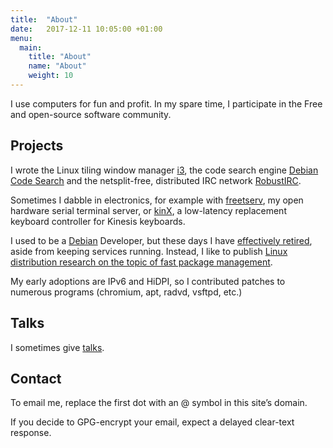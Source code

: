 ```yaml
---
title:  "About"
date:   2017-12-11 10:05:00 +01:00
menu:
  main:
    title: "About"
    name: "About"
    weight: 10
---
```


I use computers for fun and profit. In my spare time, I participate in the Free
and open-source software community.

## Projects

I wrote the Linux tiling window manager [i3](https://i3wm.org/), the code
search engine [Debian Code Search](https://codesearch.debian.net/) and the
netsplit-free, distributed IRC network [RobustIRC](https://robustirc.net/).

Sometimes I dabble in electronics, for example with
[freetserv](https://freetserv.github.io/), my open hardware serial terminal
server, or [kinX](/posts/2018-04-17-kinx/), a low-latency replacement keyboard
controller for Kinesis keyboards.

I used to be a [Debian](https://en.wikipedia.org/wiki/Debian) Developer, but
these days I have [effectively retired](/posts/2019-03-10-debian-winding-down/),
aside from keeping services running. Instead, I like to publish [Linux distribution research on the topic of fast package management](/posts/tags/distri/).

My early adoptions are IPv6 and HiDPI, so I contributed patches to numerous
programs (chromium, apt, radvd, vsftpd, etc.)

## Talks

I sometimes give [talks](/talks).

## Contact

To email me, replace the first dot with an @ symbol in this site’s domain.

If you decide to GPG-encrypt your email, expect a delayed clear-text response.
